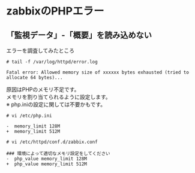 # zabbixのPHPエラー
## 「監視データ」-「概要」を読み込めない
エラーを調査してみたところ
```
# tail -f /var/log/httpd/error.log
```
```
Fatal error: Allowed memory size of xxxxxx bytes exhausted (tried to allocate 64 bytes)...
```
原因はPHPのメモリ不足です。  
メモリを割り当てられるように設定します。  
※ php.iniの設定に関しては不要かもです。
```
# vi /etc/php.ini
```
```
-  memory_limit 128M
+  memory_limit 512M
```
```
# vi /etc/httpd/conf.d/zabbix.conf
```
```
### 環境によって適切なメモリ設定をしてください
-  php_value memory_limit 128M
+  php_value memory_limit 512M
```
